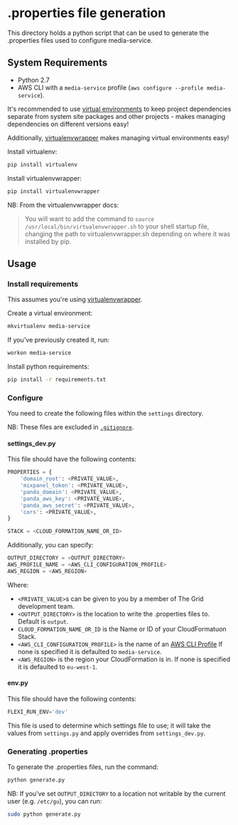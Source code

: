 # .properties file generation

This directory holds a python script that can be used to generate the .properties files used to configure media-service.

## System Requirements

  * Python 2.7
  * AWS CLI with a `media-service` profile (`aws configure --profile media-service`).

It's recommended to use [virtual environments](http://docs.python-guide.org/en/latest/dev/virtualenvs/) to keep project dependencies separate from system site packages and other
projects - makes managing dependencies on different versions easy!

Additionally, [virtualenvwrapper](https://virtualenvwrapper.readthedocs.org/en/latest/) makes managing virtual environments easy!

Install virtualenv:

```sh
pip install virtualenv
```

Install virtualenvwrapper:

```sh
pip install virtualenvwrapper
```

NB: From the virtualenvwrapper docs:

> You will want to add the command to `source /usr/local/bin/virtualenvwrapper.sh` to your shell startup file, changing the path to virtualenvwrapper.sh depending on where it was installed by pip.

## Usage

### Install requirements

This assumes you're using [virtualenvwrapper](https://virtualenvwrapper.readthedocs.org/en/latest/).

Create a virtual environment:

```sh
mkvirtualenv media-service
```

If you've previously created it, run:

```sh
workon media-service
```

Install python requirements:

```sh
pip install -r requirements.txt
```

### Configure

You need to create the following files within the `settings` directory.

NB: These files are excluded in [`.gitignore`](./.gitignore).

#### settings_dev.py

This file should have the following contents:

```python
PROPERTIES = {
    'domain_root': <PRIVATE_VALUE>,
    'mixpanel_token': <PRIVATE_VALUE>,
    'panda_domain': <PRIVATE_VALUE>,
    'panda_aws_key': <PRIVATE_VALUE>,
    'panda_aws_secret': <PRIVATE_VALUE>,
    'cors': <PRIVATE_VALUE>,
}

STACK = <CLOUD_FORMATION_NAME_OR_ID>
```

Additionally, you can specify:

```python
OUTPUT_DIRECTORY = <OUTPUT_DIRECTORY>
AWS_PROFILE_NAME = <AWS_CLI_CONFIGURATION_PROFILE>
AWS_REGION = <AWS_REGION>
```

Where:
  * ```<PRIVATE_VALUE>```s can be given to you by a member of The Grid development team.
  * ```<OUTPUT_DIRECTORY>``` is the location to write the .properties files to. Default is ```output```.
  * ```CLOUD_FORMATION_NAME_OR_ID``` is the Name or ID of your CloudFormatuon Stack.
  * ```<AWS_CLI_CONFIGURATION_PROFILE>``` is the name of an [AWS CLI Profile](http://docs.aws.amazon.com/cli/latest/userguide/cli-chap-getting-started.html)
    If none is specified it is defaulted to ```media-service```.
  * ```<AWS_REGION>``` is the region your CloudFormation is in. If none is specified it is defaulted to ```eu-west-1```.

#### env.py

This file should have the following contents:

```py
FLEXI_RUN_ENV='dev'
```

This file is used to determine which settings file to use; it will take the values from `settings.py` and apply overrides from `settings_dev.py`.

### Generating .properties
To generate the .properties files, run the command:

```sh
python generate.py
```

NB: If you've set ```OUTPUT_DIRECTORY``` to a location not writable by the current user (e.g. ```/etc/gu```),
you can run:

```sh
sudo python generate.py
```
